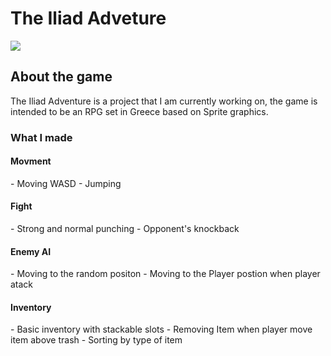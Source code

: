 <h1>The Iliad Adveture</h1>

<img src="https://i.postimg.cc/Hk5HkL6C/screen1.png"></img>


<h2>About the game</h2>

The Iliad Adventure is a project that I am currently working on,
the game is intended to be an RPG set in Greece based on Sprite graphics.
<div dir="auto">
<h3>What I made</h3>
<h4>Movment</h4>
- Moving WASD
- Jumping
<h4>Fight</h4>
- Strong and normal punching
- Opponent's knockback
<h4>Enemy AI</h4>
- Moving to the random positon
- Moving to the Player postion when player atack
<h4>Inventory</h4>
- Basic inventory with stackable slots  
- Removing Item when player move item above trash
- Sorting by type of item
</div>
